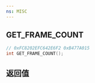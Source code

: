 ```yaml
---
ns: MISC
---
```

## GET_FRAME_COUNT

```c
// 0xFC8202EFC642E6F2 0xB477A015
int GET_FRAME_COUNT();
```


## 返回值
